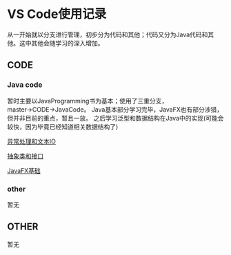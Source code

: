 # VS Code使用记录 
从一开始就以分支进行管理，初步分为代码和其他；代码又分为Java代码和其他。这中其他会随学习的深入增加。
## CODE 

### Java code  
暂时主要以JavaProgramming书为基本；使用了三重分支，master→CODE→JavaCode。
Java基本部分学习完毕，JavaFX也有部分涉猎，但并非目前的重点，暂且一放。
之后学习泛型和数据结构在Java中的实现(可能会较快，因为毕竟已经知道相关数据结构了)


[异常处理和文本IO](https://github.com/Junglelk/VSCode/blob/JavaCode/Java/javaprogramming/twelfthchapter/%E5%BC%82%E5%B8%B8%E5%A4%84%E7%90%86%E5%92%8C%E6%96%87%E6%9C%ACIO.md)

[抽象类和接口](https://github.com/Junglelk/VSCode/blob/JavaCode/Java/javaprogramming/thirteenthchapter/%E6%8A%BD%E8%B1%A1%E7%B1%BB%E5%92%8C%E6%8E%A5%E5%8F%A3.md)

[JavaFX基础](https://github.com/Junglelk/VSCode/blob/JavaCode/Java/javaprogramming/chapter14/JavaFX%E5%9F%BA%E7%A1%80.md)

### other  
暂无
## OTHER
暂无
